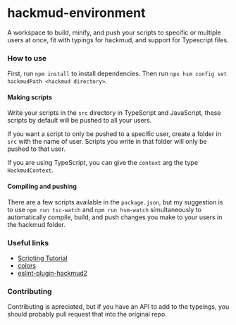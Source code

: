 # hackmud-environment
A workspace to build, minify, and push your scripts to specific or multiple users at once, fit with typings for hackmud, and support for Typescript files.

### How to use
First, run `npm install` to install dependencies.
Then run `npx hsm config set hackmudPath <hackmud directory>`.

#### Making scripts
Write your scripts in the `src` directory in TypeScript and JavaScript, these scripts by default will be pushed to all your users.

If you want a script to only be pushed to a specific user, create a folder in `src` with the name of user.
Scripts you write in that folder will only be pushed to that user.

If you are using TypeScript, you can give the `context` arg the type `HackmudContext`.

<!-- #### Autocomplete
You can set the autocomplete string either by a comment after the function header:
```ts
function (context: HackmudContext, args) { // example:true
```

Or by adding an `@autocomplete` comment above the function call:
```ts
// @autocomplete example:true
function (context: HackmudContext, args) {
``` -->

#### Compiling and pushing
There are a few scripts available in the `package.json`, but my suggestion is to use `npm run tsc-watch` and `npm run hsm-watch` simultaneously to automatically compile, build, and push changes you make to your users in the hackmud folder.

### Useful links
- [Scripting Tutorial](https://docs.google.com/document/d/1cNms-T_KSFy0F5j1xHXrUZEGd7AM49QEork3KlpGqkc/edit#)
- [colors](https://cdn.discordapp.com/attachments/240033069203980290/240183438789967873/bl-0.png)
- [eslint-plugin-hackmud2](https://www.npmjs.com/package/eslint-plugin-hackmud2)

### Contributing
Contributing is apreciated, but if you have an API to add to the typeings, you should probably pull request that into the original repo.
